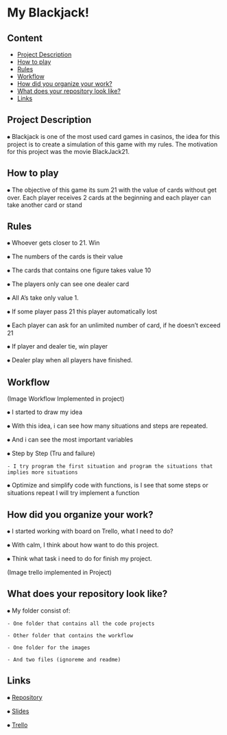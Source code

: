 # My Blackjack!

## Content
- [Project Description](#project-description)
- [How to play](#how-to-play)
- [Rules](#rules)
- [Workflow](#workflow)
- [How did you organize your work?](#How-did-you-organize-your-work?)
- [What does your repository look like?](#What-does-your-repository-look-like?)
- [Links](#links)

## Project Description

⦁	Blackjack is one of the most used card games in casinos, the idea for this project is to create a simulation of this game with my rules. The motivation for this project was the movie BlackJack21.

## How to play

⦁	The objective of this game its sum 21 with the value of cards without get over. Each player receives 2 cards at the beginning and each player can take another card or stand


## Rules

⦁	Whoever gets closer to 21. Win

⦁	The numbers of the cards is their value

⦁	The cards that contains one figure takes value 10

⦁	The players only can see one dealer card

⦁	All A’s take only value 1.

⦁	If some player pass 21 this player automatically lost

⦁	Each player can ask for an unlimited number of card, if he doesn’t exceed 21

⦁	If player and dealer tie, win player

⦁	Dealer play when all players have finished.


## Workflow

(Image Workflow Implemented in project)

⦁	I started to draw my idea

⦁	With this idea, i can see how many situations and steps are repeated.

⦁	And i can see the most important variables

⦁	Step by Step (Tru and failure)

	- I try program the first situation and program the situations that implies more situations
    
⦁	Optimize and simplify code with functions, is I see that some steps or situations repeat I will try implement a function


## How did you organize your work?

⦁	I started working with board on Trello, what I need to do?

⦁	With calm, I think about how want to do this project.

⦁	Think what task i need to do for finish my project.

(Image trello implemented in Project)

## What does your repository look like?

⦁	My folder consist of:

	- One folder that contains all the code projects

	- Other folder that contains the workflow

	- One folder for the images
    
    - And two files (ignoreme and readme)



## Links

⦁	[Repository](https://github.com/FelipSamitier/Project1-My_Blackjack.git)

⦁	[Slides](https://docs.google.com/presentation/d/1qZkJfZUwOSxbDM1Iciuxgbi1IYf9SKNt7f1mAKlzy7w/edit?usp=sharing)

⦁	[Trello](https://trello.com/b/kyYNTZG0/project-1-build-game)

